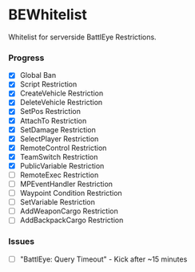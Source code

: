 # BEWhitelist
Whitelist for serverside BattlEye Restrictions.

### Progress
* [x] Global Ban
* [x] Script Restriction
* [x] CreateVehicle Restriction
* [x] DeleteVehicle Restriction
* [x] SetPos Restriction
* [x] AttachTo Restriction
* [x] SetDamage Restriction
* [x] SelectPlayer Restriction
* [x] RemoteControl Restriction
* [x] TeamSwitch Restriction
* [x] PublicVariable Restriction
* [ ] RemoteExec Restriction
* [ ] MPEventHandler Restriction
* [ ] Waypoint Condition Restriction
* [ ] SetVariable Restriction
* [ ] AddWeaponCargo Restriction
* [ ] AddBackpackCargo Restriction

### Issues
* [ ] "BattlEye: Query Timeout" - Kick after ~15 minutes
